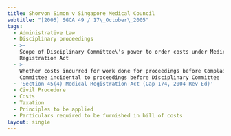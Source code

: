 ```yaml
---
title: Shorvon Simon v Singapore Medical Council
subtitle: "[2005] SGCA 49 / 17\_October\_2005"
tags:
  - Administrative Law
  - Disciplinary proceedings
  - >-
    Scope of Disciplinary Committee\'s power to order costs under Medical
    Registration Act
  - >-
    Whether costs incurred for work done for proceedings before Complaints
    Committee incidental to proceedings before Disciplinary Committee
  - 'Section 45(4) Medical Registration Act (Cap 174, 2004 Rev Ed)'
  - Civil Procedure
  - Costs
  - Taxation
  - Principles to be applied
  - Particulars required to be furnished in bill of costs
layout: single
---
```


